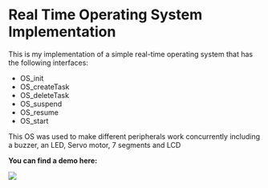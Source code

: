 # Real Time Operating System Implementation

This is my implementation of a simple real-time operating system that has the following interfaces:

- OS_init
- OS_createTask
- OS_deleteTask
- OS_suspend
- OS_resume
- OS_start

This OS was used to make different peripherals work concurrently including a buzzer, an LED, Servo motor, 7 segments and LCD

**You can find a demo here:**

[![](http://img.youtube.com/vi/xmlUdx27Nh0/0.jpg)](http://www.youtube.com/watch?v=xmlUdx27Nh0 "RTOS") 